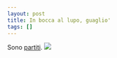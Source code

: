 ```yaml
---
layout: post
title: In bocca al lupo, guaglio'
tags: []
---
```


Sono [partiti](http://www.galileonet.it/postdoc/article/97/microarray-webinar).
![](http://www.galileonet.it/postdoc/images/25t.jpg)
